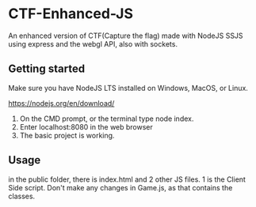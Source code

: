 # CTF-Enhanced-JS
An enhanced version of CTF(Capture the flag) made with NodeJS SSJS using express and the webgl API, also with sockets.



## Getting started
Make sure you have NodeJS LTS installed on Windows, MacOS, or Linux. 

https://nodejs.org/en/download/

1. On the CMD prompt, or the terminal type node index.
2. Enter localhost:8080 in the web browser
3. The basic project is working.





## Usage

in the public folder, there is index.html and 2 other JS files. 1 is the Client Side script. Don't make any changes in Game.js, as that contains the classes.

